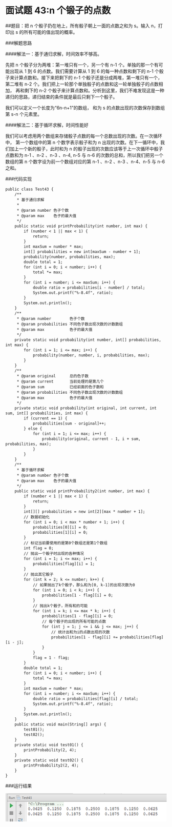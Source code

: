 # 面试题 43:n 个锻子的点数

##题目：把 n 个骰子扔在地上，所有骰子朝上一面的点数之和为 s。输入 n，打印出 s 的所有可能的值出现的概率。

###解题思路

####解法一：基于通归求解，时间效率不够高。

先把 n 个骰子分为两堆：第一堆只有一个，另一个有 n-1 个。单独的那一个有可能出现从 1 到 6 的点数。我们需要计算从 1 到 6 的每一种点数和剩下的 n-1 个骰子来计算点数和。接下来把剩下的 n-1 个骰子还是分成两堆，第一堆只有一个， 第二堆有 n-2 个。我们把上一轮那个单独骰子的点数和这一轮单独骰子的点数相加， 再和剩下的 n-2 个骰子来计算点数和。分析到这里，我们不难发现这是一种递归的思路，递归结束的条件就是最后只剩下一个骰子。 

我们可以定义一个长度为“6n-n+1”的数组， 和为 s 的点数出现的次数保存到数组第 s-n 个元素里。

####解法二：基于循环求解，时间性能好

我们可以考虑用两个数组来存储骰子点数的每一个总数出现的次数。在一次循环中， 第一个数组中的第 n 个数字表示骰子和为 n 出现的次数。在下一循环中，我们加上一个新的骰子，此时和为 n 的骰子出现的次数应该等于上一次循环中骰子点数和为 n-1 、n-2 、n-3 、n-4, n-5 与 n-6 的次数的总和，所以我们把另一个数组的第 n 个数字设为前一个数组对应的第 n-1 、n-2 、n-3 、n-4、n-5 与 n-6 之和。

###代码实现

```
public class Test43 {
    /**
     * 基于通归求解
     *
     * @param number 色子个数
     * @param max    色子的最大值
     */
    public static void printProbability(int number, int max) {
        if (number < 1 || max < 1) {
            return;
        }
        int maxSum = number * max;
        int[] probabilities = new int[maxSum - number + 1];
        probability(number, probabilities, max);
        double total = 1;
        for (int i = 0; i < number; i++) {
            total *= max;
        }
        for (int i = number; i <= maxSum; i++) {
            double ratio = probabilities[i - number] / total;
            System.out.printf("%-8.4f", ratio);
        }
        System.out.println();
    }
    /**
     * @param number        色子个数
     * @param probabilities 不同色子数出现次数的计数数组
     * @param max           色子的最大值
     */
    private static void probability(int number, int[] probabilities, int max) {
        for (int i = 1; i <= max; i++) {
            probability(number, number, i, probabilities, max);
        }
    }
    /**
     * @param original      总的色子数
     * @param current       当前处理的是第几个
     * @param sum           已经前面的色子数和
     * @param probabilities 不同色子数出现次数的计数数组
     * @param max           色子的最大值
     */
    private static void probability(int original, int current, int sum, int[] probabilities, int max) {
        if (current == 1) {
            probabilities[sum - original]++;
        } else {
            for (int i = 1; i <= max; i++) {
                probability(original, current - 1, i + sum, probabilities, max);
            }
        }
    }
    /**
     * 基于循环求解
     * @param number 色子个数
     * @param max    色子的最大值
     */
    public static void printProbability2(int number, int max) {
        if (number < 1 || max < 1) {
            return;
        }
        int[][] probabilities = new int[2][max * number + 1];
        // 数据初始化
        for (int i = 0; i < max * number + 1; i++) {
            probabilities[0][i] = 0;
            probabilities[1][i] = 0;
        }
        // 标记当前要使用的是第0个数组还是第1个数组
        int flag = 0;
        // 抛出一个骰子时出现的各种情况
        for (int i = 1; i <= max; i++) {
            probabilities[flag][i] = 1;
        }
        // 抛出其它骰子
        for (int k = 2; k <= number; k++) {
            // 如果抛出了k个骰子，那么和为[0, k-1]的出现次数为0
            for (int i = 0; i < k; i++) {
                probabilities[1 - flag][i] = 0;
            }
            // 抛出k个骰子，所有和的可能
            for (int i = k; i <= max * k; i++) {
                probabilities[1 - flag][i] = 0;
                // 每个骰子的出现的所有可能的点数
                for (int j = 1; j <= i && j <= max; j++) {
                    // 统计出和为i的点数出现的次数
                    probabilities[1 - flag][i] += probabilities[flag][i - j];
                }
            }
            flag = 1 - flag;
        }
        double total = 1;
        for (int i = 0; i < number; i++) {
            total *= max;
        }
        int maxSum = number * max;
        for (int i = number; i <= maxSum; i++) {
            double ratio = probabilities[flag][i] / total;
            System.out.printf("%-8.4f", ratio);
        }
        System.out.println();
    }
    public static void main(String[] args) {
        test01();
        test02();
    }
    private static void test01() {
        printProbability(2, 4);
    }
    private static void test02() {
        printProbability2(2, 4);
    }
}
```

###运行结果

![](images/61.png)